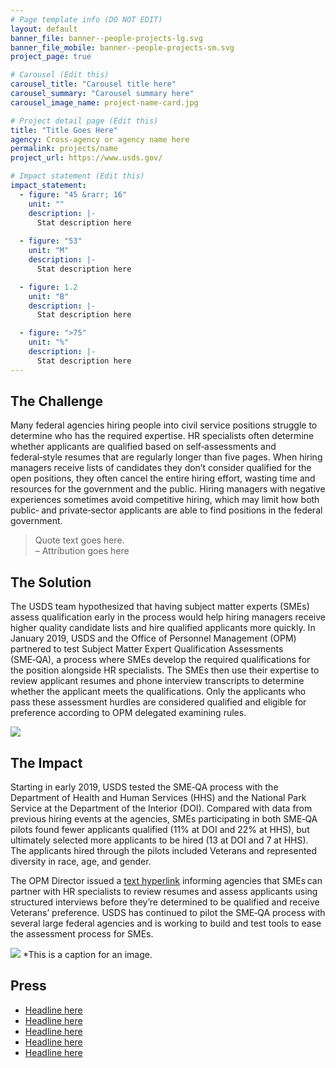 ```yaml
---
# Page template info (DO NOT EDIT)
layout: default
banner_file: banner--people-projects-lg.svg
banner_file_mobile: banner--people-projects-sm.svg
project_page: true

# Carousel (Edit this)
carousel_title: "Carousel title here"
carousel_summary: "Carousel summary here"
carousel_image_name: project-name-card.jpg

# Project detail page (Edit this)
title: "Title Goes Here"
agency: Cross-agency or agency name here
permalink: projects/name
project_url: https://www.usds.gov/

# Impact statement (Edit this)
impact_statement:
  - figure: "45 &rarr; 16"
    unit: ""
    description: |-
      Stat description here
      
  - figure: "53"
    unit: "M"
    description: |-
      Stat description here

  - figure: 1.2
    unit: "B"
    description: |-
      Stat description here

  - figure: ">75"
    unit: "%"
    description: |-
      Stat description here
---
```


## The Challenge

Many federal agencies hiring people into civil service positions struggle to determine who has the required expertise. HR specialists often determine whether applicants are qualified based on self‑assessments and federal‑style resumes that are regularly longer than five pages. When hiring managers receive lists of candidates they don’t consider qualified for the open positions, they often cancel the entire hiring effort, wasting time and resources for the government and the public. Hiring managers with negative experiences sometimes avoid competitive hiring, which may limit how both public‑ and private‑sector applicants are able to find positions in the federal government.

<blockquote class="pullquote" markdown="1">
Quote text goes here.
 <footer>– Attribution goes here</footer>
</blockquote>

## The Solution

The USDS team hypothesized that having subject matter experts (SMEs) assess qualification early in the process would help hiring managers receive higher quality candidate lists and hire qualified applicants more quickly. In January 2019, USDS and the Office of Personnel Management (OPM) partnered to test Subject Matter Expert Qualification Assessments (SME‑QA), a process where SMEs develop the required qualifications for the position alongside HR specialists. The SMEs then use their expertise to review applicant resumes and phone interview transcripts to determine whether the applicant meets the qualifications.
Only the applicants who pass these assessment hurdles are considered qualified and eligible for preference according to OPM delegated examining rules.

![](../images/project-title.jpg)

## The Impact

Starting in early 2019, USDS tested the SME‑QA process with the Department of Health and Human Services (HHS) and the National Park Service at the Department of the Interior (DOI). Compared with data from previous hiring events at the agencies, SMEs participating in both SME‑QA pilots found fewer applicants qualified (11% at DOI and 22% at HHS), but ultimately selected more applicants to be hired (13 at DOI and 7 at HHS). The applicants hired through the pilots included Veterans and represented diversity in race, age, and gender.
 
The OPM Director issued a [text hyperlink](https://www.usds.gov/) informing agencies that SMEs can partner with HR specialists to review resumes and assess applicants using structured interviews before they’re determined to be qualified and receive Veterans’ preference. USDS has continued to pilot the SME‑QA process with several large federal agencies and is working to build and test tools to ease the assessment process for SMEs.

![](../images/project-title.jpg)
*This is a caption for an image.

## Press

- [Headline here](https://www.usds.gov/)
- [Headline here](https://www.usds.gov/)
- [Headline here](https://www.usds.gov/)
- [Headline here](https://www.usds.gov/)
- [Headline here](https://www.usds.gov/)
